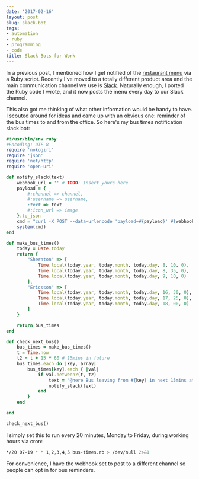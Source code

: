 ```yaml
---
date: '2017-02-16'
layout: post
slug: slack-bot
tags:
- automation
- ruby
- programming
- code
title: Slack Bots for Work
---
```


In a previous post, I mentioned how I get notified of the [restaurant menu][canteen] via a Ruby script. Recently I've moved to a totally different product area and the main communication channel we use is [Slack][]. Naturally enough, I ported the Ruby code I wrote, and it now posts the menu every day to our Slack channel.

This also got me thinking of what other information would be handy to have. I scouted around for ideas and came up with an obvious one: reminder of the bus times to and from the office. So here's my bus times notification slack bot:

```ruby
#!/usr/bin/env ruby
#Encoding: UTF-8
require 'nokogiri'
require 'json'
require 'net/http'
require 'open-uri'

def notify_slack(text)
    webhook_url = '' # TODO: Insert yours here
    payload = {
        #:channel => channel,
        #:username => username,
        :text => text
        #:icon_url => image
    }.to_json
    cmd = "curl -X POST --data-urlencode 'payload=#{payload}' #{webhook_url}"
    system(cmd)
end

def make_bus_times()
    today = Date.today
    return {
        "Sheraton" => [
            Time.local(today.year, today.month, today.day, 8, 10, 0),
            Time.local(today.year, today.month, today.day, 8, 35, 0),
            Time.local(today.year, today.month, today.day, 9, 10, 0)
        ],
        "Ericsson" => [
            Time.local(today.year, today.month, today.day, 16, 30, 0),
            Time.local(today.year, today.month, today.day, 17, 25, 0),
            Time.local(today.year, today.month, today.day, 18, 00, 0)
        ]
    }

    return bus_times
end

def check_next_bus()
    bus_times = make_bus_times()
    t = Time.now
    t2 = t + 15 * 60 # 15mins in future
    bus_times.each do |key, array|
        bus_times[key].each { |val|
            if val.between?(t, t2)
                text = "@here Bus leaving from #{key} in next 15mins at #{val.strftime('%H:%M')}"
                notify_slack(text)
            end
        }
    end

end

check_next_bus()
```

I simply set this to run every 20 minutes, Monday to Friday, during working hours via cron:
```bash
*/20 07-19 * * 1,2,3,4,5 bus-times.rb > /dev/null 2>&1
```

For convenience, I have the webhook set to post to a different channel so people can opt in for bus reminders.

[canteen]: /rest-menu
[Slack]: https://www.slack.com